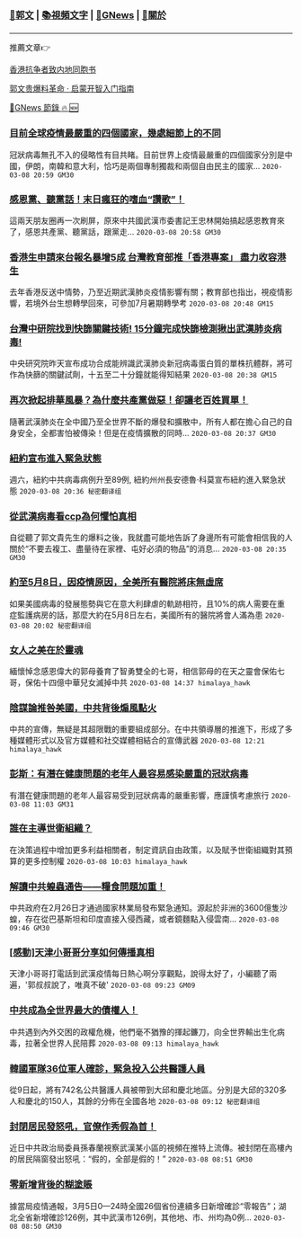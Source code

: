 ###  [:eagle:郭文](https://github.com/ourhimalayas/txt) | [:books:視頻文字](https://github.com/ourhimalayas/txt/blob/master/content/README.md) | [:newspaper:GNews](https://github.com/ourhimalayas/txt/blob/master/content/gnews/README.md) | [:pray:關於](https://github.com/ourhimalayas/home/tree/master/about)
---

推薦文章:point_right:

[香港抗争者致内地同胞书](https://github.com/ourhimalayas/news/blob/master/2019/08/a_letter_from_the_hong_kong_people.md)

[郭文贵爆料革命 · 启蒙开智入门指南](https://github.com/ourhimalayas/txt/issues/1)

[:newspaper:GNews 節錄 :fire: :new:](https://github.com/ourhimalayas/txt/blob/master/content/gnews/README.md) 



### [目前全球疫情最嚴重的四個國家，幾處細節上的不同](/content/gnews/1/README.md)

冠狀病毒無孔不入的侵略性有目共睹。目前世界上疫情最嚴重的四個國家分別是中國，伊朗，南韓和意大利，恰巧是兩個專制獨裁和兩個自由民主的國家...  `2020-03-08 20:59 GM30`

### [感恩黨、聽黨話！末日瘋狂的嗜血“讚歌”！](/content/gnews/2/README.md)

這兩天朋友圈再一次刷屏，原來中共國武漢市委書記王忠林開始搞起感恩教育來了，感恩共產黨、聽黨話，跟黨走...  `2020-03-08 20:58 GM30`

### [香港生申請來台報名暴增5成 台灣教育部推「香港專案」 盡力收容港生](/content/gnews/3/README.md)

去年香港反送中情勢，乃至近期武漢肺炎疫情影響有關；教育部也指出，視疫情影響，若境外台生想轉學回來，可參加7月暑期轉學考  `2020-03-08 20:48 GM15`

### [台灣中研院找到快篩關鍵技術! 15分鐘完成快篩檢測揪出武漢肺炎病毒!](/content/gnews/4/README.md)

中央研究院昨天宣布成功合成能辨識武漢肺炎新冠病毒蛋白質的單株抗體群，將可作為快篩的關鍵試劑，十五至二十分鐘就能得知結果  `2020-03-08 20:38 GM15`

### [再次掀起排華風暴？為什麼共產黨做惡！卻讓老百姓買單！](/content/gnews/5/README.md)

隨著武漢肺炎在全中國乃至全世界不斷的爆發和擴散中，所有人都在擔心自己的自身安全，全都害怕被傳染！但是在疫情擴散的同時...  `2020-03-08 20:37 GM30`

### [紐約宣布進入緊急狀態](/content/gnews/6/README.md)

週六，紐約中共病毒病例升至89例, 紐約州州長安德魯·科莫宣布紐約進入緊急狀態  `2020-03-08 20:36 秘密翻译组`

### [從武漢病毒看ccp為何懼怕真相](/content/gnews/7/README.md)

自從聽了郭文貴先生的爆料之後，我就盡可能地告訴了身邊所有可能會相信我的人關於“不要去複工、盡量待在家裡、屯好必須的物品”的消息...  `2020-03-08 20:35 GM30`

### [約至5月8日，因疫情原因，全美所有醫院將床無虛席](/content/gnews/8/README.md)

如果美國病毒的發展態勢與它在意大利肆虐的軌跡相符，且10%的病人需要在重症監護病房的話，那麼大約在5月8日左右，美國所有的醫院將會人滿為患  `2020-03-08 20:02 秘密翻译组`

### [女人之美在於靈魂](/content/gnews/9/README.md)

緬懷悼念感恩偉大的郭母養育了智勇雙全的七哥，相信郭母的在天之靈會保佑七哥，保佑十四億中華兒女滅掉中共  `2020-03-08 14:37 himalaya_hawk`

### [陰謀論推咎美國，中共背後煽風點火](/content/gnews/10/README.md)

中共的宣傳，無疑是其超限戰的重要組成部分。在中共領導層的推進下，形成了多種媒體形式以及官方媒體和社交媒體相結合的宣傳武器  `2020-03-08 12:21 himalaya_hawk`

### [彭斯：有潛在健康問題的老年人最容易感染嚴重的冠狀病毒](/content/gnews/11/README.md)

有潛在健康問題的老年人最容易受到冠狀病毒的嚴重影響，應謹慎考慮旅行  `2020-03-08 11:03 GM31`

### [誰在主導世衛組織？](/content/gnews/12/README.md)

在決策過程中增加更多利益相關者，制定資訊自由政策，以及賦予世衛組織對其預算的更多控制權  `2020-03-08 10:03 himalaya_hawk`

### [解讀中共蝗蟲通告——糧食問題加重！](/content/gnews/13/README.md)

中共政府在2月26日才通過國家林業局發布緊急通知。源起於非洲的3600億隻沙蝗，存在從巴基斯坦和印度直接入侵西藏，或者鏡麵點入侵雲南...  `2020-03-08 09:46 GM30`

### [[感動]天津小哥哥分享如何傳播真相](/content/gnews/14/README.md)

天津小哥哥打電話到武漢疫情每日熱心啊分享觀點，說得太好了，小編聽了兩遍，&#039;郭叔叔說了，唯真不破&#039;  `2020-03-08 09:23 GM09`

### [中共成為全世界最大的債權人！](/content/gnews/15/README.md)

中共遇到內外交困的政權危機，他們毫不猶豫的揮起鐮刀，向全世界輸出生化病毒，拉著全世界人民陪葬  `2020-03-08 09:13 himalaya_hawk`

### [韓國軍隊36位軍人確診，緊急投入公共醫護人員](/content/gnews/16/README.md)

從9日起，將有742名公共醫護人員被帶到大邱和慶北地區。分別是大邱的320多人和慶北的150人，其餘的分佈在全國各地  `2020-03-08 09:12 秘密翻译组`

### [封閉居民發怒吼，官僚作秀假為首！](/content/gnews/17/README.md)

近日中共政治局委員孫春蘭視察武漢某小區的視頻在推特上流傳。被封閉在高樓內的居民隔窗發出怒吼：“假的，全部是假的！”  `2020-03-08 08:51 GM30`

### [零新增背後的糊塗賬](/content/gnews/18/README.md)

據當局疫情通報，3月5日0—24時全國26個省份連續多日新增確診“零報告”；湖北全省新增確診126例，其中武漢市126例，其他地、市、州均為0例...  `2020-03-08 08:50 GM30`

